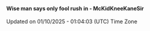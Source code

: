 #### Wise man says only fool rush in - McKidKneeKaneSir
Updated on 01/10/2025 - 01:04:03 (UTC) Time Zone

